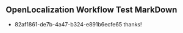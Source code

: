 ## OpenLocalization Workflow Test MarkDown
* 82af1861-de7b-4a47-b324-e891b6ecfe65 
thanks!<!--HONumber=Sep16_HO1-->